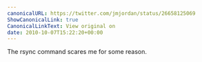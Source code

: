 ```yaml
---
canonicalURL: https://twitter.com/jmjordan/status/26658125069
ShowCanonicalLink: true
CanonicalLinkText: View original on
date: 2010-10-07T15:22:20+00:00
---
```

The rsync command scares me for some reason.